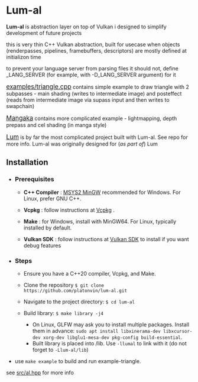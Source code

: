 
# Lum-al
**Lum-al** is abstraction layer on top of Vulkan i designed to simplify development of future projects

this is very thin C++ Vulkan abstraction, built for usecase when objects (renderpasses, pipelines, framebuffers, descriptors) are mostly defined at initializon time

to prevent your language server from parsing files it should not, define _LANG_SERVER (for example, with -D_LANG_SERVER argument) for it

<big>[examples/triangle.cpp](examples/triangle.cpp)</big> contains simple example to draw triangle with 2 subpasses - main shading (writes to intermediate image) and posteffect (reads from intermediate image via supass input and then writes to swapchain)

<big>[Mangaka](https://github.com/platonvin/mangaka)</big> contains more complicated example - lightmapping, depth prepass and cel shading (in manga style)

<big>[Lum](https://github.com/platonvin/lum)</big> is by far the most complicated project built with Lum-al. See repo for more info. Lum-al was originally designed for (_as part of_) Lum 
 
## Installation 
 
- ### Prerequisites 
 
  - **C++ Compiler** : [MSYS2 MinGW](https://www.msys2.org/) recommended for Windows. For Linux, prefer GNU C++.
 
  - **Vcpkg** : follow instructions at [Vcpkg](https://vcpkg.io/en/getting-started) .
 
  - **Make** : for Windows, install with MinGW64. For Linux, typically installed by default.
 
  - **Vulkan SDK** : follow instructions at [Vulkan SDK](https://vulkan.lunarg.com/) to install if you want debug features
 
- ### Steps 

  - Ensure you have a C++20 compiler, Vcpkg, and Make.
 
  - Clone the repository
    `$ git clone https://github.com/platonvin/lum-al.git` 
 
  - Navigate to the project directory:
`$ cd lum-al`
  - Build library:
`$ make library -j4`
    - On Linux, GLFW may ask you to install multiple packages. Install them in advance:
`sudo apt install libxinerama-dev libxcursor-dev xorg-dev libglu1-mesa-dev pkg-config build-essential`.
     - Built library is placed into /lib. Use `-llumal` to link with it (do not forget to `-Llum-al/lib`)
 - use `make example` to build and run example-triangle.

see [src/al.hpp](src/al.hpp) for more info